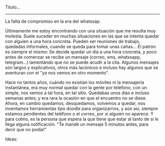 Titulo... 



----


La falta de compromiso en la era del whatssap. 

Últimamente me estoy encontrando con una situación que me resulta muy molesta. 
Suele suceder en muchas situaciones en las que se intenta quedar con alguien a una hora concreta. Pueden ser reuniones de trabajo, quedadas informales, cuando se queda para tomar unas cañas... El patrón es siempre el mismo: 
Se decide quedar un día a una hora concreta, y poco antes de comenzar se recibe un mensaje (correo, sms, whatssapp, telegram...) lamentándo que no se puede acudir a la cita. Algunos mensajes son largos y explicativos, otros más lacónicos e incluso hay algunos que se aventuran con el "ya nos vemos en otro momento".  

Hace no tantos años, cuándo no existían los móviles ni la mensajería instantánea, era muy normal quedar con la gente por teléfono, con un simple, nos vemos a tal hora, en tal sitio. Quedabas unos días e incluso semanas antes, y era rara la ocasión en que el encuentro no se diese. Ahora, en cambio quedamos, desquedamos, volvemos a quedar, nos inventamos herramientas tipo doodle para organizarnos, y aún así, siempre estamos pendientes del teléfono o el correo, por si alguien no aparece. Y para colmo, es la persona que espera la que tiene que estar al tanto de si le llega alguna notificación. 
"Te mandé un mensaje 5 minutos antes, para decir que no podía!" 
	


Ideas: 
